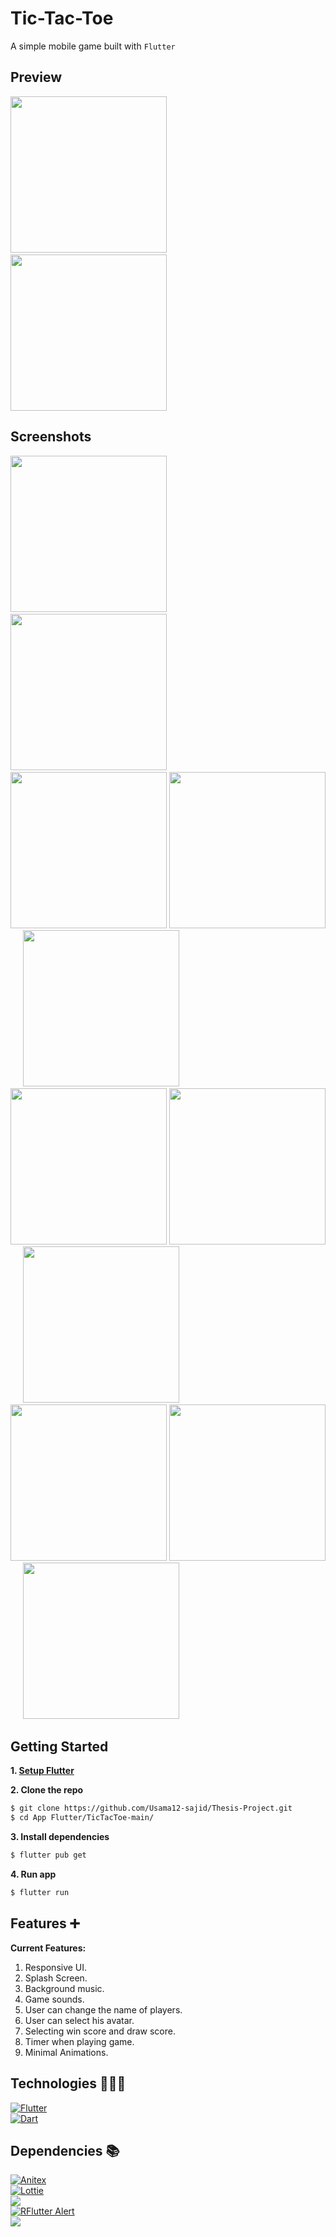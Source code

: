 # Tic-Tac-Toe

A simple mobile game built with `Flutter`

## Preview

<img src="readme/preview-1.gif" width="250"/> &nbsp;&nbsp;&nbsp;&nbsp; <img src="readme/preview-2.gif" width="250"/>

## Screenshots

<img src="readme/1.png" width="250"/> &nbsp;&nbsp;&nbsp;&nbsp; <img src="readme/2.png" width="250"/> &nbsp;&nbsp;&nbsp;&nbsp; <img src="readme/3.png" width="250"/>
<img src="readme/4.png" width="250"/> &nbsp;&nbsp;&nbsp;&nbsp; <img src="readme/5.png" width="250"/> &nbsp;&nbsp;&nbsp;&nbsp; <img src="readme/6.png" width="250"/>
<img src="readme/7.png" width="250"/> &nbsp;&nbsp;&nbsp;&nbsp; <img src="readme/8.png" width="250"/> &nbsp;&nbsp;&nbsp;&nbsp; <img src="readme/9.png" width="250"/>
<img src="readme/10.png" width="250"/> &nbsp;&nbsp;&nbsp;&nbsp; <img src="readme/11.png" width="250"/>

## Getting Started

**1. [ Setup Flutter](https://flutter.io/setup/)**

**2. Clone the repo**

```sh
$ git clone https://github.com/Usama12-sajid/Thesis-Project.git
$ cd App Flutter/TicTacToe-main/
```

**3. Install dependencies**

```sh
$ flutter pub get
```

**4. Run app**

```sh
$ flutter run
```

## Features ➕

**Current Features:**

1. Responsive UI.
2. Splash Screen.
3. Background music.
4. Game sounds.
5. User can change the name of players.
6. User can select his avatar.
7. Selecting win score and draw score.
8. Timer when playing game.
9. Minimal Animations.

## Technologies 👨🏻‍💻

[![Flutter](https://img.shields.io/badge/Flutter-v2.2.3-1.svg)](https://flutter.dev/)  
[![Dart](https://img.shields.io/badge/Dart-v2.13.4-1.svg)](https://dart.dev/)

## Dependencies 📚

[![Anitex](https://img.shields.io/badge/Anitex-v2.0.0-1.svg)](https://pub.dev/packages/anitex)  
[![Lottie](https://img.shields.io/badge/Lottie-v1.2.0-1.svg)](https://pub.dev/packages/lottie)  
[![](https://img.shields.io/badge/Delayed%20Display-v2.0.0-1.svg)](https://pub.dev/packages/delayed_display)  
[![RFlutter Alert](https://img.shields.io/badge/RFlutter%20Alert-v2.0.4-1.svg)](https://pub.dev/packages/rflutter_alert)  
[![](https://img.shields.io/badge/Assets%20Audio%20Player-v3.0.3+6-1.svg)](https://pub.dev/packages/assets_audio_player)
